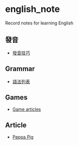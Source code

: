 # english_note
Record notes for learning English    

發音    
----------------------------------------
- [發音技巧](./pronunciation_methods/pronunciation_methods.md)

Grammar    
-----------------------------------------
- [語法列表](./grammar/grammar.md)

Games     
------------------------------------------
- [Game articles](./games/games.md)

Article    
--------------------------------------------
- [Peppa Pig](./peppa_pig/peppa_pig.md)